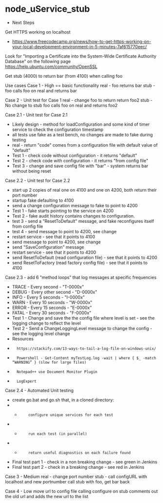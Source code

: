 # node_uService_stub

* Next Steps

Get HTTPS working on localhost
- https://www.freecodecamp.org/news/how-to-get-https-working-on-your-local-development-environment-in-5-minutes-7af615770eec/


Look for "Importing a Certificate into the System-Wide Certificate Authority Database"
on the following page
https://help.ubuntu.com/community/OpenSSL


Get stub (4000) to return bar (from 4100) when calling foo


Use cases
Case 1 - High == basic functionality
	real - foo returns bar
	stub - foo calls foo on real and returns bar

Case 2 - Unit test for Case 1
	real - change foo to return return foo2
	stub - No change to stub
		foo calls foo on real and returns foo2
		
Case 2.1 - Unit test for Case 2.1  
- Likely design - method for loadConfiguration and some kind of timer service to check the configuration timestamp  
- all tests use fake as a test bench, no changes are made to fake during testing  
- real - return "code" comes from a configuration file with default value of "default"  
- Test 1 - check code without configuration - it returns "default"  
- Test 2 - check code with configuration - it returns "from config file"  
- Test 3 - change and save config file with "bar" - system returns bar without being reset  

Case 2.2 - Unit test for Case 2.2  
- start up 2 copies of real one on 4100 and one on 4200, both return their port number  
- startup fake defaulting to 4100  
- send a change configuration message to fake to point to 4200  
- Test 1 - fake starts pointing to the service on 4200  
- Test 2 - fake audit history contains changes to configuration.  
- test 3 - send a "ResetToDefault" message, and fake reconfigures itself from config file  
- test 4 - send message to point to 4200, see change  
- restart service - see that it points to 4100  
- send message to point to 4200, see change  
- send "SaveConfiguration" message  
- restart service - see that it points to 4200  
- send ResetToDefault (read configuration file) - see that it points to 4200  
- send ResetToFactory (read factory config file) - see that it points to 4100  

Case 2.3 - add 6 "method loops" that log messages at specific frequencies  
- TRACE - Every second - "T-0000x"  
- 	DEBUG - Every other second - "D-0000x"  
- 	INFO - Every 5 seconds - "I-0000x"  
- 	WARN - Every 10 seconds - "W-0000x"  
- 	ERROR - Every 15 seconds - "E-0000x"  
- 	FATAL - Every 30 seconds - "F-0000x"  
- 	Test 1 - Change and save the the config file where level is set - see the logging change to reflect the level  
- 	Test 2 - Send a ChangeLoggingLevel message to change the config - see the logging level change  
- 	Resources  
- 		https://stackify.com/13-ways-to-tail-a-log-file-on-windows-unix/  
- 		Powershell - Get-Content myTestLog.log -wait | where { $_ -match “WARNING” } (slow for large files)  
- 		Notepad++ use Document Monitor Plugin  
- 		LogExpert  

Case 2.4 - Automated Unit testing  
- 	create go.bat and go.sh that, in a cloned directory:  
- - 		configure unique services for each test  
- - 		run each test (in parallel)  
- - 		return useful diagnostics on each failure found  
- 	Final test part 1 - check in a non breaking change - see green in Jenkins  
- 	Final test part 2 - check in a breaking change - see red in Jenkins  

Case 3 - Medium
	real - change port number
	stub - call configURL with localhost and new portnumber
		call stub with foo, get bar back

Case 4 - Low
	move url to config file
	calling configure on stub comments out the old url and adds the new url to the list

	
